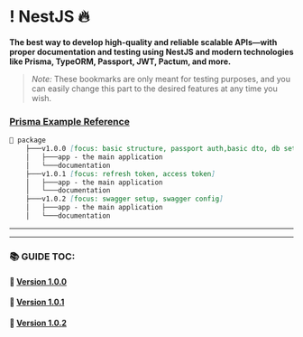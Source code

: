 # ! NestJS 🔥

**The best way to develop high-quality and reliable scalable APIs—with proper documentation and testing using NestJS and modern technologies like Prisma, TypeORM, Passport, JWT, Pactum, and more.**

> _Note:_ These bookmarks are only meant for testing purposes, and you can easily change this part to the desired features at any time you wish.

### [Prisma Example Reference ](https://github.com/Subham-Maity/prisma-the-ultimate-resource/blob/main/prisma/schema.prisma)

```markdown
📂 package
    ├───v1.0.0 [focus: basic structure, passport auth,basic dto, db setup,testing environment]
    │   ├───app - the main application
    │   └───documentation
    ├───v1.0.1 [focus: refresh token, access token]
    │   ├───app - the main application
    │   └───documentation
    ├───v1.0.2 [focus: swagger setup, swagger config]
    │   ├───app - the main application
    │   └───documentation
``` 
-------

-------
### 📚 GUIDE TOC:

#### 📌 [Version 1.0.0](package/v1.0.0/documentation/README.md)

#### 📌 [Version 1.0.1](package/v1.0.1/documentation/README.md)

#### 📌 [Version 1.0.2](package/v1.0.2/documentation/README.md)

